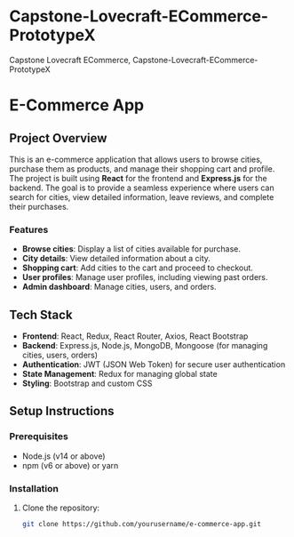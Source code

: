 # Capstone-Lovecraft-ECommerce-PrototypeX

Capstone Lovecraft ECommerce, Capstone-Lovecraft-ECommerce-PrototypeX

# E-Commerce App

## Project Overview

This is an e-commerce application that allows users to browse cities, purchase them as products, and manage their shopping cart and profile. The project is built using **React** for the frontend and **Express.js** for the backend. The goal is to provide a seamless experience where users can search for cities, view detailed information, leave reviews, and complete their purchases.

### Features

- **Browse cities**: Display a list of cities available for purchase.
- **City details**: View detailed information about a city.
- **Shopping cart**: Add cities to the cart and proceed to checkout.
- **User profiles**: Manage user profiles, including viewing past orders.
- **Admin dashboard**: Manage cities, users, and orders.

## Tech Stack

- **Frontend**: React, Redux, React Router, Axios, React Bootstrap
- **Backend**: Express.js, Node.js, MongoDB, Mongoose (for managing cities, users, orders)
- **Authentication**: JWT (JSON Web Token) for secure user authentication
- **State Management**: Redux for managing global state
- **Styling**: Bootstrap and custom CSS

## Setup Instructions

### Prerequisites

- Node.js (v14 or above)
- npm (v6 or above) or yarn

### Installation

1. Clone the repository:
   ```bash
   git clone https://github.com/yourusername/e-commerce-app.git
   ```
